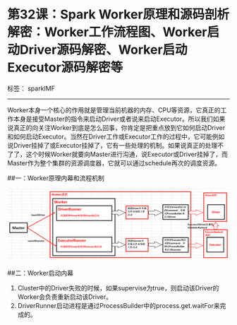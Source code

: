 # 第32课：Spark Worker原理和源码剖析解密：Worker工作流程图、Worker启动Driver源码解密、Worker启动Executor源码解密等

标签： sparkIMF

---


Worker本身一个核心的作用就是管理当前机器的内存、CPU等资源，它真正的工作本身是接受Master的指令来启动Driver或者说来启动Executor。所以我们如果说真正的向关注Worker到底是怎么回事，你肯定是把重点放到它如何启动Driver和如何启动Executor。当然在Driver工作或Executor工作的过程中，它可能例如说Driver挂掉了或Executor挂掉了，它有一些处理的机制。如果说真正的处理不了了，这个时候Worker就要向Master进行沟通，说Executor或Driver挂掉了，而Master作为整个集群的资源调度器，它就可以通过schedule再次的调度资源。

##一：Worker原理内幕和流程机制

![Worker原理和流程](../image/32_1_Worker.png)

##二：Worker启动内幕

 1. Cluster中的Driver失败的时候，如果supervise为true，则启动该Driver的Worker会负责重新启动该Driver。
 2. DriverRunner启动进程是通过ProcessBuilder中的process.get.waitFor来完成的。



